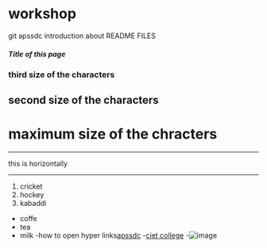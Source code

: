 # workshop
git apssdc
introduction about README FILES
##### Title of this page
### third size of the characters
## second size of the characters
# maximum size of the chracters
***
this is horizontally
***
1. cricket
2. hockey
3. kabaddi

- coffe
- tea
- milk
-how to open hyper links[apssdc](https://www.apssdc.in)
-[ciet college](http://www.chalapathiengg.ac.in/)
-![image](https://www.google.com/search?q=ntr&sxsrf=ALeKk03aBPYH45xM7ed13PmKmnJu-9NH9w:1612342135875&tbm=isch&source=iu&ictx=1&fir=HHjnwpNF2fewCM%252Co67ka2MvVNJxOM%252C%252Fm%252F0dv47r&vet=1&usg=AI4_-kRQw_3U7Qh0PE5WPZ-XWyl--ORr8A&sa=X&ved=2ahUKEwj4lo_Cqs3uAhUPIbcAHXCzDyIQ_B16BAhFEAE#imgrc=HHjnwpNF2fewCM)

